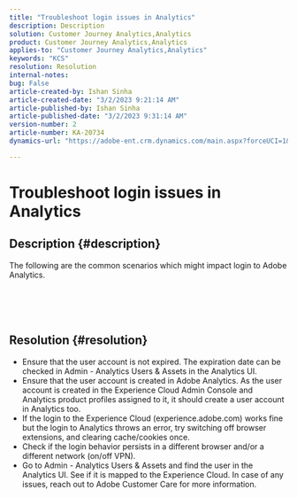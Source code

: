 ```yaml
---
title: "Troubleshoot login issues in Analytics"
description: Description
solution: Customer Journey Analytics,Analytics
product: Customer Journey Analytics,Analytics
applies-to: "Customer Journey Analytics,Analytics"
keywords: "KCS"
resolution: Resolution
internal-notes: 
bug: False
article-created-by: Ishan Sinha
article-created-date: "3/2/2023 9:21:14 AM"
article-published-by: Ishan Sinha
article-published-date: "3/2/2023 9:31:14 AM"
version-number: 2
article-number: KA-20734
dynamics-url: "https://adobe-ent.crm.dynamics.com/main.aspx?forceUCI=1&pagetype=entityrecord&etn=knowledgearticle&id=09c77c8f-dbb8-ed11-83fe-6045bd0065f9"

---
```

# Troubleshoot login issues in Analytics

## Description {#description}

The following are the common scenarios which might impact login to Adobe Analytics.<br><br> <br><br> 

## Resolution {#resolution}


- Ensure that the user account is not expired. The expiration date can be checked in Admin - Analytics Users & Assets in the Analytics UI.
- Ensure that the user account is created in Adobe Analytics. As the user account is created in the Experience Cloud Admin Console and Analytics product profiles assigned to it, it should create a user account in Analytics too.
- If the login to the Experience Cloud (experience.adobe.com) works fine but the login to Analytics throws an error, try switching off browser extensions, and clearing cache/cookies once.
- Check if the login behavior persists in a different browser and/or a different network (on/off VPN).
- Go to Admin - Analytics Users & Assets and find the user in the Analytics UI. See if it is mapped to the Experience Cloud. In case of any issues, reach out to Adobe Customer Care for more information.



